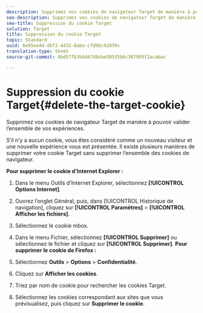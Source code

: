 ```yaml
---
description: Supprimez vos cookies de navigateur Target de manière à pouvoir valider l’ensemble de vos expériences.
seo-description: Supprimez vos cookies de navigateur Target de manière à pouvoir valider l’ensemble de vos expériences.
seo-title: Suppression du cookie Target
solution: Target
title: Suppression du cookie Target
topic: Standard
uuid: 6e95ee4d-dbf2-4432-8abe-cfd9bc928f0c
translation-type: tm+mt
source-git-commit: 8bd57fb3bb467d8dae50535b6c367995f2acabac

---
```



# Suppression du cookie Target{#delete-the-target-cookie}

Supprimez vos cookies de navigateur Target de manière à pouvoir valider l’ensemble de vos expériences.

S’il n’y a aucun cookie, vous êtes considéré comme un nouveau visiteur et une nouvelle expérience vous est présentée. Il existe plusieurs manières de supprimer votre cookie Target sans supprimer l’ensemble des cookies de navigateur.

**Pour supprimer le cookie d’Internet Explorer :**

1. Dans le menu Outils d’Internet Explorer, sélectionnez **[!UICONTROL Options Internet]**.
1. Ouvrez l’onglet Général, puis, dans [!UICONTROL Historique de navigation], cliquez sur **[!UICONTROL Paramètres]** &gt; **[!UICONTROL Afficher les fichiers]**.
1. Sélectionnez le cookie mbox.
1. Dans le menu Fichier, sélectionnez **[!UICONTROL Supprimer]** ou sélectionnez le fichier et cliquez sur **[!UICONTROL Supprimer]**.
   **Pour supprimer le cookie de Firefox :**

1. Sélectionnez **Outils** &gt; **Options** &gt; **Confidentialité**.

1. Cliquez sur **Afficher les cookies**.
1. Triez par nom de cookie pour rechercher les cookies Target.
1. Sélectionnez les cookies correspondant aux sites que vous prévisualisez, puis cliquez sur **Supprimer le cookie**.

